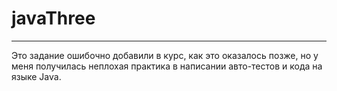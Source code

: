 # javaThree
---
Это задание ошибочно добавили в курс, как это оказалось позже, но у меня получилась неплохая практика в написании авто-тестов и кода на языке Java.